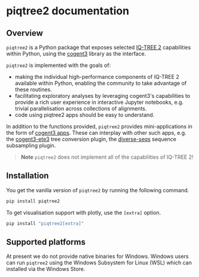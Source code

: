 # piqtree2 documentation

## Overview

`piqtree2` is a Python package that exposes selected [IQ-TREE 2](http://www.iqtree.org) capabilities within Python, using the [cogent3](https://cogent3.org) library as the interface.

`piqtree2` is implemented with the goals of:

- making the individual high-performance components of IQ-TREE 2 available within Python, enabling the community to take advantage of these routines.
- facilitating exploratory analyses by leveraging cogent3's capabilities to provide a rich user experience in interactive Jupyter notebooks, e.g. trivial parallelisation across collections of alignments.
- code using piqtree2 apps should be easy to understand.

In addition to the functions provided, `piqtree2` provides mini-applications in the form of [cogent3 apps](https://cogent3.org/doc/app/index.html). These can interplay with other such apps, e.g. the [cogent3-ete3](https://pypi.org/project/cogent3-ete3/) tree conversion plugin, the [diverse-seqs](https://pypi.org/project/diverse-seq/) sequence subsampling plugin.

> **Note**
> `piqtree2` does not implement all of the capabilities of IQ-TREE 2!

## Installation

You get the vanilla version of `piqtree2` by running the following command.

```bash
pip install piqtree2
```

To get visualisation support with plotly, use the `[extra]` option.

```bash
pip install "piqtree2[extra]"
```

## Supported platforms

At present we do not provide native binaries for Windows. Windows users can run `piqtree2` using the Windows Subsystem for Linux (WSL) which can installed via the Windows Store.
